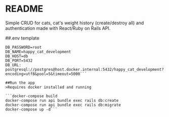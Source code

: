 # README

Simple CRUD for cats, cat's weight history (create/destroy all) and authentication made with React/Ruby on Rails API.

##.env template

```DB_USERNAME=postgres
DB_PASSWORD=root
DB_NAME=happy_cat_development
DB_HOST=db
DB_PORT=5432
DB_URL: postgresql://postgres@host.docker.internal:5432/happy_cat_development?encoding=utf8&pool=5&timeout=5000```

##Run the app
>Requires docker installed and running

```docker-compose build
docker-compose run api bundle exec rails db:create
docker-compose run api bundle exec rails db:migrate
docker-compose up -d```